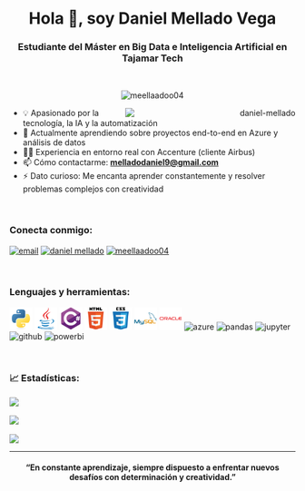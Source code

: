 <h1 align="center">Hola 👋, soy Daniel Mellado Vega</h1>
<h3 align="center">Estudiante del Máster en Big Data e Inteligencia Artificial en Tajamar Tech</h3>

<br>

<p align="center">
  <img src="https://komarev.com/ghpvc/?username=meellaadoo04&label=Profile%20views&color=0e75b6&style=flat" alt="meellaadoo04" />
</p>

<p align="right">
  <img align="right" src="https://raw.githubusercontent.com/Adam-pw/Adam-pw/main/animation_500_kxa883sd.gif" alt="daniel-mellado" width="300" />
</p>

- 💡 Apasionado por la tecnología, la IA y la automatización
- 🌱 Actualmente aprendiendo sobre proyectos end-to-end en Azure y análisis de datos
- 👨‍💻 Experiencia en entorno real con Accenture (cliente Airbus)
- 📫 Cómo contactarme: **melladodaniel9@gmail.com**
- ⚡ Dato curioso: Me encanta aprender constantemente y resolver problemas complejos con creatividad

<br>

<h3 align="left">Conecta conmigo:</h3>
<p align="left">
  <a href="mailto:melladodaniel9@gmail.com" target="blank"><img align="center" src="https://img.icons8.com/fluency/48/gmail-new.png" alt="email" height="30" width="40" /></a>
  <a href="https://www.linkedin.com/in/daniel-mellado-vega" target="blank"><img align="center" src="https://raw.githubusercontent.com/rahuldkjain/github-profile-readme-generator/master/src/images/icons/Social/linked-in-alt.svg" alt="daniel mellado" height="30" width="40" /></a>
  <a href="https://github.com/meellaadoo04" target="blank"><img align="center" src="https://cdn.jsdelivr.net/npm/simple-icons@v3/icons/github.svg" alt="meellaadoo04" height="30" width="40" /></a>
</p>

<br>

<h3 align="left">Lenguajes y herramientas:</h3>
<p align="left">
  <img src="https://raw.githubusercontent.com/devicons/devicon/master/icons/python/python-original.svg" alt="python" width="40" height="40" />
  <img src="https://raw.githubusercontent.com/devicons/devicon/master/icons/java/java-original.svg" alt="java" width="40" height="40" />
  <img src="https://raw.githubusercontent.com/devicons/devicon/master/icons/csharp/csharp-original.svg" alt="c#" width="40" height="40" />
  <img src="https://raw.githubusercontent.com/devicons/devicon/master/icons/html5/html5-original-wordmark.svg" alt="html" width="40" height="40" />
  <img src="https://raw.githubusercontent.com/devicons/devicon/master/icons/css3/css3-original-wordmark.svg" alt="css" width="40" height="40" />
  <img src="https://raw.githubusercontent.com/devicons/devicon/master/icons/mysql/mysql-original-wordmark.svg" alt="mysql" width="40" height="40" />
  <img src="https://raw.githubusercontent.com/devicons/devicon/master/icons/oracle/oracle-original.svg" alt="oracle" width="40" height="40" />
  <img src="https://cdn.jsdelivr.net/gh/devicons/devicon/icons/azure/azure-original.svg" alt="azure" width="40" height="40" />
  <img src="https://cdn.jsdelivr.net/gh/devicons/devicon/icons/pandas/pandas-original.svg" alt="pandas" width="40" height="40" />
  <img src="https://cdn.jsdelivr.net/gh/devicons/devicon/icons/jupyter/jupyter-original.svg" alt="jupyter" width="40" height="40" />
  <img src="https://cdn.jsdelivr.net/gh/devicons/devicon/icons/github/github-original.svg" alt="github" width="40" height="40" />
  <img src="https://img.icons8.com/color/48/000000/power-bi.png" alt="powerbi" width="40" height="40" />
</p>

<br>

<h3 align="left">📈 Estadísticas:</h3>
<p>
  <img align="center" src="https://github-readme-stats.vercel.app/api/top-langs/?username=meellaadoo04&layout=compact&theme=dark" />
</p>
<p>
  <img align="center" src="https://github-readme-stats.vercel.app/api?username=meellaadoo04&show_icons=true&locale=en&theme=dark" />
</p>
<p>
  <img align="center" src="https://github-readme-streak-stats.herokuapp.com/?user=meellaadoo04&theme=dark" />
</p>

---

<h4 align="center">“En constante aprendizaje, siempre dispuesto a enfrentar nuevos desafíos con determinación y creatividad.”</h4>
